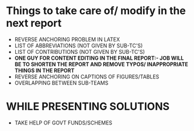 # Things to take care of/ modify in the next report

- REVERSE ANCHORING PROBLEM IN LATEX
- LIST OF ABBREVIATIONS (NOT GIVEN BY SUB-TC'S) 
- LIST OF CONTRIBUTIONS (NOT GIVEN BY SUB-TC'S) 
- **ONE GUY FOR CONTENT EDITING IN THE FINAL REPORT:- JOB WILL BE TO SHORTEN THE REPORT AND REMOVE TYPOS/ INAPPROPRIATE THINGS IN THE REPORT**
- REVERSE ANCHORING ON CAPTIONS OF FIGURES/TABLES
- OVERLAPPING BETWEEN SUB-TEAMS


# WHILE PRESENTING SOLUTIONS

- TAKE HELP OF GOVT FUNDS/SCHEMES

